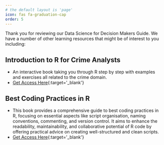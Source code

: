 ```yaml
---
# the default layout is 'page'
icon: fas fa-graduation-cap
order: 5
---
```


Thank you for reviewing our  Data Science for Decision Makers Guide. We have a number of other learning resources that might be of interest to you including:

## Introduction to R for Crime Analysts

- An interactive book taking you through R step by step with examples and exercises all related to the crime domain.
- [Get Access Here](https://mopac-ds.github.io/LearningResource-Intro-to-R/){:target='_blank'}


## Best Coding Practices in R

- This book provides a comprehensive guide to best coding practices in R, focusing on essential aspects like script organisation, naming conventions, commenting, and version control. It aims to enhance the readability, maintainability, and collaborative potential of R code by offering practical advice on creating well-structured and clean scripts.
- [Get Access Here](https://mopac-ds.github.io/Learning-Resource-Best-Coding-Practices-in-R/){:target='_blank'}